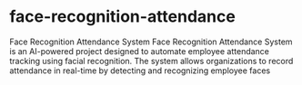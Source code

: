 # face-recognition-attendance
Face Recognition Attendance System  Face Recognition Attendance System is an AI-powered project designed to automate employee attendance tracking using facial recognition. The system allows organizations to record attendance in real-time by detecting and recognizing employee faces
